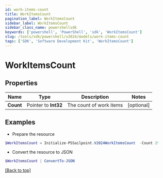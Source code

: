 ```yaml
---
id: work-items-count
title: WorkItemsCount
pagination_label: WorkItemsCount
sidebar_label: WorkItemsCount
sidebar_class_name: powershellsdk
keywords: ['powershell', 'PowerShell', 'sdk', 'WorkItemsCount'] 
slug: /tools/sdk/powershell/v2024/models/work-items-count
tags: ['SDK', 'Software Development Kit', 'WorkItemsCount']
---
```



# WorkItemsCount

## Properties

Name | Type | Description | Notes
------------ | ------------- | ------------- | -------------
**Count** |  Pointer to **Int32** | The count of work items | [optional] 

## Examples

- Prepare the resource
```powershell
$WorkItemsCount = Initialize-PSSailpoint.V2024WorkItemsCount  -Count 29
```

- Convert the resource to JSON
```powershell
$WorkItemsCount | ConvertTo-JSON
```


[[Back to top]](#) 

